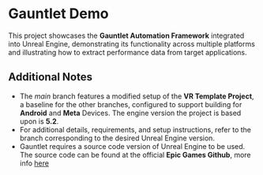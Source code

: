 # Gauntlet Demo

This project showcases the **Gauntlet Automation Framework** integrated into Unreal Engine, demonstrating its functionality across multiple platforms and illustrating how to extract performance data from target applications.

## Additional Notes

- The *main* branch features a modified setup of the **VR Template Project**, a baseline for the other branches, configured to support building for **Android** and **Meta** Devices. The engine version the project is based upon is **5.2**.
- For additional details, requirements, and setup instructions, refer to the branch corresponding to the desired Unreal Engine version.
- Gauntlet requires a source code version of Unreal Engine to be used. The source code can be found at the official **Epic Games Github**, more info [here](https://github.com/EpicGames/Signup)